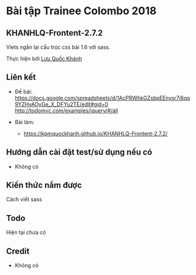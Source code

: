 
# Bài tập Trainee Colombo 2018

## KHANHLQ-Frontent-2.7.2

Viets ngắn lại cấu trúc css bài 1.6 với sass.

Thực hiện bởi [Lưu Quốc Khánh](https://github.com/kpmquockhanh)

## Liên kết

- Đề bài: https://docs.google.com/spreadsheets/d/1AcPRWhkGZsbpEEnysr7i6qq9YZHvAOyGe_X_DFYu2TE/edit#gid=0
          http://todomvc.com/examples/jquery/#/all

- Bài làm: 
    - https://kpmquockhanh.github.io/KHANHLQ-Frontent-2.7.2/

## Hướng dẫn cài đặt test/sử dụng nếu có

- Không có

## Kiến thức nắm được

Cách viết sass

## Todo

Hiện tại chưa có

## Credit

- Không có
